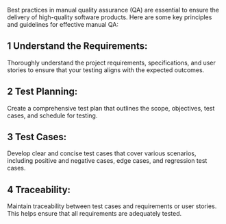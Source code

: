 Best practices in manual quality assurance (QA) are essential to ensure the delivery of high-quality software products. Here are some key principles and guidelines for effective manual QA:

## 1 Understand the Requirements:

Thoroughly understand the project requirements, specifications, and user stories to ensure that your testing aligns with the expected outcomes.

## 2 Test Planning:

Create a comprehensive test plan that outlines the scope, objectives, test cases, and schedule for testing.

## 3 Test Cases:

Develop clear and concise test cases that cover various scenarios, including positive and negative cases, edge cases, and regression test cases.

## 4 Traceability:

Maintain traceability between test cases and requirements or user stories. This helps ensure that all requirements are adequately tested.
